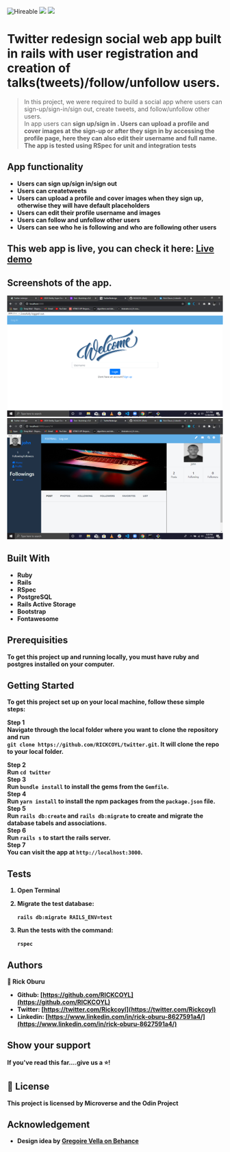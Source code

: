 ![Hireable](https://img.shields.io/badge/Hireable-yes-success) ![](https://img.shields.io/badge/Mobile--responsive-yes-green) ![](https://img.shields.io/badge/-Microverse%20projects-blueviolet)

# Twitter redesign social web app built in rails with user registration and creation of talks(tweets)/follow/unfollow users.

> In this project, we were required to build a social app where users can sign-up/sign-in/sign out, create tweets, and follow/unfollow other users.
> <br>
> In app users can <b>sign up/sign in . Users can upload a profile and cover images at the sign-up or after they sign in by accessing the profile page, here they can also edit their username and full name.
> <br>
> The app is tested using RSpec for unit and integration tests

## App functionality

- Users can sign up/sign in/sign out
- Users can createtweets
- Users can upload a profile and cover images when they sign up, otherwise they will have default placeholders
- Users can edit their profile username and images
- Users can follow and unfollow other users
- Users can see who he is following and who are following other users

## This web app is live, you can check it here: [Live demo]()

## Screenshots of the app.

![image](app/assets/images/login.png)
![image](app/assets/images/homepage.png)

## Built With

- Ruby
- Rails
- RSpec
- PostgreSQL
- Rails Active Storage
- Bootstrap
- Fontawesome

## Prerequisities

To get this project up and running locally, you must have ruby and postgres installed on your computer.

## Getting Started

**To get this project set up on your local machine, follow these simple steps:**

**Step 1**<br>
Navigate through the local folder where you want to clone the repository and run<br>
`git clone https://github.com/RICKCOYL/twitter.git`. It will clone the repo to your local folder.<br>

**Step 2**<br>
Run `cd twitter`<br>
**Step 3**<br>
Run `bundle install` to install the gems from the `Gemfile`.<br>
**Step 4**<br>
Run `yarn install` to install the npm packages from the `package.json` file.<br>
**Step 5**<br>
Run `rails db:create` and `rails db:migrate` to create and migrate the database tabels and associations.<br>
**Step 6**<br>
Run `rails s` to start the rails server.<br>
**Step 7**<br>
You can visit the app at `http://localhost:3000`.

## Tests

1. Open Terminal

2. Migrate the test database:

   `rails db:migrate RAILS_ENV=test`

3. Run the tests with the command:

   `rspec`

## Authors

👤 **Rick Oburu**

- Github: [https://github.com/RICKCOYL](https://github.com/RICKCOYL)
- Twitter: [https://twitter.com/Rickcoyl](https://twitter.com/Rickcoyl)
- Linkedin: [https://www.linkedin.com/in/rick-oburu-8627591a4/](https://www.linkedin.com/in/rick-oburu-8627591a4/)

## Show your support

If you've read this far....give us a ⭐️!

## 📝 License

This project is licensed by Microverse and the Odin Project

## Acknowledgement

- Design idea by [Gregoire Vella on Behance](https://www.behance.net/gregoirevella)
